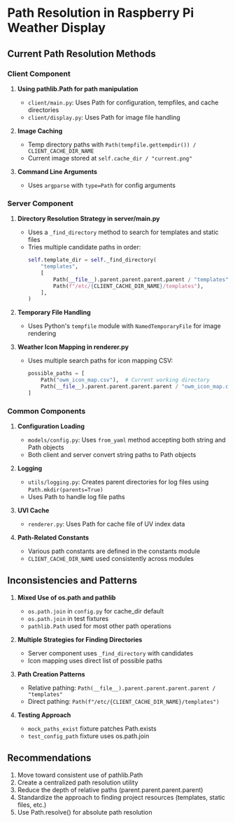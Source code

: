 # Path Resolution in Raspberry Pi Weather Display

## Current Path Resolution Methods

### Client Component

1. **Using pathlib.Path for path manipulation**
   - `client/main.py`: Uses Path for configuration, tempfiles, and cache directories
   - `client/display.py`: Uses Path for image file handling
   
2. **Image Caching**
   - Temp directory paths with `Path(tempfile.gettempdir()) / CLIENT_CACHE_DIR_NAME`
   - Current image stored at `self.cache_dir / "current.png"`

3. **Command Line Arguments**
   - Uses `argparse` with `type=Path` for config arguments

### Server Component

1. **Directory Resolution Strategy in server/main.py**
   - Uses a `_find_directory` method to search for templates and static files
   - Tries multiple candidate paths in order:
     ```python
     self.template_dir = self._find_directory(
         "templates",
         [
             Path(__file__).parent.parent.parent.parent / "templates",
             Path(f"/etc/{CLIENT_CACHE_DIR_NAME}/templates"),
         ],
     )
     ```

2. **Temporary File Handling**
   - Uses Python's `tempfile` module with `NamedTemporaryFile` for image rendering

3. **Weather Icon Mapping in renderer.py**
   - Uses multiple search paths for icon mapping CSV:
     ```python
     possible_paths = [
         Path("owm_icon_map.csv"),  # Current working directory
         Path(__file__).parent.parent.parent.parent / "owm_icon_map.csv",  # Project root
     ]
     ```

### Common Components

1. **Configuration Loading**
   - `models/config.py`: Uses `from_yaml` method accepting both string and Path objects
   - Both client and server convert string paths to Path objects

2. **Logging**
   - `utils/logging.py`: Creates parent directories for log files using `Path.mkdir(parents=True)`
   - Uses Path to handle log file paths

3. **UVI Cache**
   - `renderer.py`: Uses Path for cache file of UV index data

4. **Path-Related Constants**
   - Various path constants are defined in the constants module
   - `CLIENT_CACHE_DIR_NAME` used consistently across modules

## Inconsistencies and Patterns

1. **Mixed Use of os.path and pathlib**
   - `os.path.join` in `config.py` for cache_dir default
   - `os.path.join` in test fixtures
   - `pathlib.Path` used for most other path operations

2. **Multiple Strategies for Finding Directories**
   - Server component uses `_find_directory` with candidates
   - Icon mapping uses direct list of possible paths

3. **Path Creation Patterns**
   - Relative pathing: `Path(__file__).parent.parent.parent.parent / "templates"`
   - Direct pathing: `Path(f"/etc/{CLIENT_CACHE_DIR_NAME}/templates")`

4. **Testing Approach**
   - `mock_paths_exist` fixture patches Path.exists
   - `test_config_path` fixture uses os.path.join

## Recommendations

1. Move toward consistent use of pathlib.Path
2. Create a centralized path resolution utility
3. Reduce the depth of relative paths (parent.parent.parent.parent)
4. Standardize the approach to finding project resources (templates, static files, etc.)
5. Use Path.resolve() for absolute path resolution